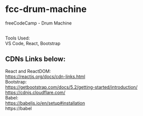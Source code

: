 # fcc-drum-machine
freeCodeCamp - Drum Machine

<br> Tools Used:
<br> VS Code, React, Bootstrap

<h2> CDNs Links below:  </h2>

React and ReactDOM: 
<br> https://reactjs.org/docs/cdn-links.html
<br> Bootstrap: 
<br> https://getbootstrap.com/docs/5.2/getting-started/introduction/
<br> https://cdnjs.cloudflare.com/
<br> Babel: 
<br> https://babeljs.io/en/setup#installation
<br> https://babel
 
